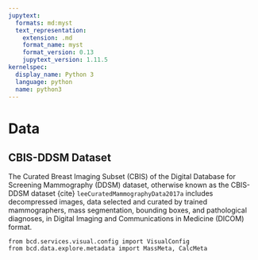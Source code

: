 ```yaml
---
jupytext:
  formats: md:myst
  text_representation:
    extension: .md
    format_name: myst
    format_version: 0.13
    jupytext_version: 1.11.5
kernelspec:
  display_name: Python 3
  language: python
  name: python3
---
```

# Data

## CBIS-DDSM Dataset

The Curated Breast Imaging Subset (CBIS) of the Digital Database for Screening Mammography (DDSM) dataset, otherwise known as the CBIS-DDSM dataset {cite} `leeCuratedMammographyData2017a` includes decompressed images, data selected and curated by trained mammographers, mass segmentation, bounding boxes, and pathological diagnoses, in Digital Imaging and Communications in Medicine (DICOM) format.
```{code-cell} python3
from bcd.services.visual.config import VisualConfig
from bcd.data.explore.metadata import MassMeta, CalcMeta
```
